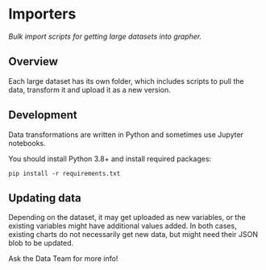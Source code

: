 # Importers

_Bulk import scripts for getting large datasets into grapher._

## Overview

Each large dataset has its own folder, which includes scripts to pull the data, transform it and upload it as a new version.

## Development

Data transformations are written in Python and sometimes use Jupyter notebooks.

You should install Python 3.8+ and install required packages:

```
pip install -r requirements.txt
```

## Updating data

Depending on the dataset, it may get uploaded as new variables, or the existing variables might have additional values added. In both cases, existing charts do not necessarily get new data, but might need their JSON blob to be updated.

Ask the Data Team for more info!
